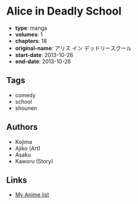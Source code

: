 # Alice in Deadly School

-   **type**: manga
-   **volumes**: 1
-   **chapters**: 18
-   **original-name**: アリス イン デッドリースクール
-   **start-date**: 2013-10-26
-   **end-date**: 2013-10-26

## Tags

-   comedy
-   school
-   shounen

## Authors

-   Kojima
-   Ajiko (Art)
-   Asaku
-   Kaworu (Story)

## Links

-   [My Anime list](https://myanimelist.net/manga/100503/Alice_in_Deadly_School)
